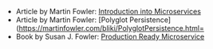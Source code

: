 * Article by Martin Fowler: [Introduction into Microservices](https://martinfowler.com/articles/microservices.html)
* Article by Martin Fowler: [Polyglot Persistence](https://martinfowler.com/bliki/PolyglotPersistence.html=
* Book by Susan J. Fowler: [Production Ready Microservice](http://shop.oreilly.com/product/0636920053675.do) 
